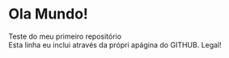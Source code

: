 # Ola Mundo!
 Teste do meu primeiro repositório </br>
Esta linha eu inclui através da própri apágina do GITHUB. Legal!
